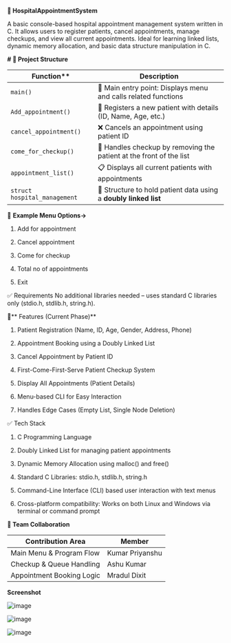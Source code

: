 **🏥 HospitalAppointmentSystem**

A basic console-based hospital appointment management system written in C.
It allows users to register patients, cancel appointments, manage checkups, and view all current appointments.
Ideal for learning linked lists, dynamic memory allocation, and basic data structure manipulation in C.


**# 📁 Project Structure**

|  Function**                  | **Description**                                                                 |
|------------------------------|----------------------------------------------------------------------------------|
| `main()`                     | 📌 Main entry point: Displays menu and calls related functions                   |
| `Add_appointment()`          | 📝 Registers a new patient with details (ID, Name, Age, etc.)                    |
| `cancel_appointment()`       | ❌ Cancels an appointment using patient ID                                       |
| `come_for_checkup()`         | 🏥 Handles checkup by removing the patient at the front of the list              |
| `appointment_list()`         | 📋 Displays all current patients with appointments                               |
| `struct hospital_management` | 🔗 Structure to hold patient data using a **doubly linked list**                 |


🧾 **Example Menu Options->**

1. Add for appointment

2. Cancel appointment

3. Come for checkup

4. Total no of appointments

5. Exit

✅ Requirements
No additional libraries needed – uses standard C libraries only (stdio.h, stdlib.h, string.h).

🌟** Features (Current Phase)**

1. Patient Registration (Name, ID, Age, Gender, Address, Phone)

2. Appointment Booking using a Doubly Linked List

3. Cancel Appointment by Patient ID

4. First-Come-First-Serve Patient Checkup System

5. Display All Appointments (Patient Details)

6. Menu-based CLI for Easy Interaction

7. Handles Edge Cases (Empty List, Single Node Deletion)

✅ Tech Stack

1. C Programming Language

2. Doubly Linked List for managing patient appointments

3. Dynamic Memory Allocation using malloc() and free()

4. Standard C Libraries: stdio.h, stdlib.h, string.h

5. Command-Line Interface (CLI) based user interaction with text menus

6. Cross-platform compatibility: Works on both Linux and Windows via terminal or command prompt

**👥 Team Collaboration**

| Contribution Area               | Member             |
|--------------------------------- |-------------------|
| Main Menu & Program Flow        | Kumar Priyanshu    |
| Checkup & Queue Handling        | Ashu Kumar         |
| Appointment Booking Logic       | Mradul Dixit       |

**Screenshot**

![image](https://github.com/user-attachments/assets/fe556c43-ae9c-4184-96a7-c82ff515d970)

![image](https://github.com/user-attachments/assets/fbaa440b-0208-48a1-b594-0d375dd9e7a6)

![image](https://github.com/user-attachments/assets/3c00e32f-4371-4d79-88e5-3c41bb794a43)



